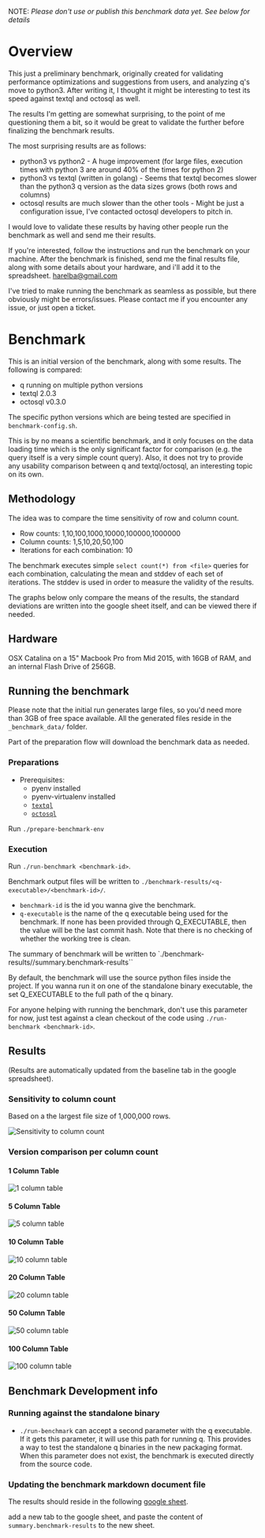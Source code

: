 

NOTE: *Please don't use or publish this benchmark data yet. See below for details*

# Overview
This just a preliminary benchmark, originally created for validating performance optimizations and suggestions from users, and analyzing q's move to python3. After writing it, I thought it might be interesting to test its speed against textql and octosql as well.

The results I'm getting are somewhat surprising, to the point of me questioning them a bit, so it would be great to validate the further before finalizing the benchmark results.

The most surprising results are as follows:
* python3 vs python2 - A huge improvement (for large files, execution times with python 3 are around 40% of the times for python 2)
* python3 vs textql (written in golang) - Seems that textql becomes slower than the python3 q version as the data sizes grows (both rows and columns)
* octosql results are much slower than the other tools - Might be just a configuration issue, I've contacted octosql developers to pitch in.

I would love to validate these results by having other people run the benchmark as well and send me their results. 

If you're interested, follow the instructions and run the benchmark on your machine. After the benchmark is finished, send me the final results file, along with some details about your hardware, and i'll add it to the spreadsheet. <harelba@gmail.com>

I've tried to make running the benchmark as seamless as possible, but there obviously might be errors/issues. Please contact me if you encounter any issue, or just open a ticket.

# Benchmark
This is an initial version of the benchmark, along with some results. The following is compared:
* q running on multiple python versions
* textql 2.0.3
* octosql v0.3.0

The specific python versions which are being tested are specified in `benchmark-config.sh`.

This is by no means a scientific benchmark, and it only focuses on the data loading time which is the only significant factor for comparison (e.g. the query itself is a very simple count query). Also, it does not try to provide any usability comparison between q and textql/octosql, an interesting topic on its own.

## Methodology
The idea was to compare the time sensitivity of row and column count. 

* Row counts: 1,10,100,1000,10000,100000,1000000
* Column counts: 1,5,10,20,50,100
* Iterations for each combination: 10

The benchmark executes simple `select count(*) from <file>` queries for each combination, calculating the mean and stddev of each set of iterations. The stddev is used in order to measure the validity of the results.

The graphs below only compare the means of the results, the standard deviations are written into the google sheet itself, and can be viewed there if needed.

## Hardware
OSX Catalina on a 15" Macbook Pro from Mid 2015, with 16GB of RAM, and an internal Flash Drive of 256GB.

## Running the benchmark
Please note that the initial run generates large files, so you'd need more than 3GB of free space available. All the generated files reside in the `_benchmark_data/` folder.

Part of the preparation flow will download the benchmark data as needed.

### Preparations
* Prerequisites:
  * pyenv installed
  * pyenv-virtualenv installed
  * [`textql`](https://github.com/dinedal/textql#install)
  * [`octosql`](https://github.com/cube2222/octosql#installation)

Run `./prepare-benchmark-env`

### Execution
Run `./run-benchmark <benchmark-id>`.

Benchmark output files will be written to `./benchmark-results/<q-executable>/<benchmark-id>/`.

* `benchmark-id` is the id you wanna give the benchmark.
* `q-executable` is the name of the q executable being used for the benchmark. If none has been provided through Q_EXECUTABLE, then the value will be the last commit hash. Note that there is no checking of whether the working tree is clean. 

The summary of benchmark will be written to `./benchmark-results/<benchmark-id>/summary.benchmark-results``

By default, the benchmark will use the source python files inside the project. If you wanna run it on one of the standalone binary executable, the set Q_EXECUTABLE to the full path of the q binary.

For anyone helping with running the benchmark, don't use this parameter for now, just test against a clean checkout of the code using `./run-benchmark <benchmark-id>`.

## Results
(Results are automatically updated from the baseline tab in the google spreadsheet).

### Sensitivity to column count 
Based on a the largest file size of 1,000,000 rows.

![Sensitivity to column count](https://docs.google.com/spreadsheets/d/e/2PACX-1vQy9Zm4I322Tdf5uoiFFJx6Oi3Z4AMq7He3fUUtsEQVQIdTGfWgjxFD6k8PAy9wBjvFkqaG26oBgNTP/pubchart?oid=1585602598&format=image)

### Version comparison per column count

#### 1 Column Table
![1 column table](https://docs.google.com/spreadsheets/d/e/2PACX-1vQy9Zm4I322Tdf5uoiFFJx6Oi3Z4AMq7He3fUUtsEQVQIdTGfWgjxFD6k8PAy9wBjvFkqaG26oBgNTP/pubchart?oid=1119350798&format=image)

#### 5 Column Table
![5 column table](https://docs.google.com/spreadsheets/d/e/2PACX-1vQy9Zm4I322Tdf5uoiFFJx6Oi3Z4AMq7He3fUUtsEQVQIdTGfWgjxFD6k8PAy9wBjvFkqaG26oBgNTP/pubchart?oid=599223098&format=image)

#### 10 Column Table
![10 column table](https://docs.google.com/spreadsheets/d/e/2PACX-1vQy9Zm4I322Tdf5uoiFFJx6Oi3Z4AMq7He3fUUtsEQVQIdTGfWgjxFD6k8PAy9wBjvFkqaG26oBgNTP/pubchart?oid=82695414&format=image)

#### 20 Column Table
![20 column table](https://docs.google.com/spreadsheets/d/e/2PACX-1vQy9Zm4I322Tdf5uoiFFJx6Oi3Z4AMq7He3fUUtsEQVQIdTGfWgjxFD6k8PAy9wBjvFkqaG26oBgNTP/pubchart?oid=1573199483&format=image)

#### 50 Column Table
![50 column table](https://docs.google.com/spreadsheets/d/e/2PACX-1vQy9Zm4I322Tdf5uoiFFJx6Oi3Z4AMq7He3fUUtsEQVQIdTGfWgjxFD6k8PAy9wBjvFkqaG26oBgNTP/pubchart?oid=448568670&format=image)

#### 100 Column Table
![100 column table](https://docs.google.com/spreadsheets/d/e/2PACX-1vQy9Zm4I322Tdf5uoiFFJx6Oi3Z4AMq7He3fUUtsEQVQIdTGfWgjxFD6k8PAy9wBjvFkqaG26oBgNTP/pubchart?oid=2101488258&format=image)

## Benchmark Development info
### Running against the standalone binary
* `./run-benchmark` can accept a second parameter with the q executable. If it gets this parameter, it will use this path for running q. This provides a way to test the standalone q binaries in the new packaging format. When this parameter does not exist, the benchmark is executed directly from the source code.

### Updating the benchmark markdown document file
The results should reside in the following [google sheet](https://docs.google.com/spreadsheets/d/1Ljr8YIJwUQ5F4wr6ATga5Aajpu1CvQp1pe52KGrLkbY/edit?usp=sharing). 

add a new tab to the google sheet, and paste the content of `summary.benchmark-results` to the new sheet.

